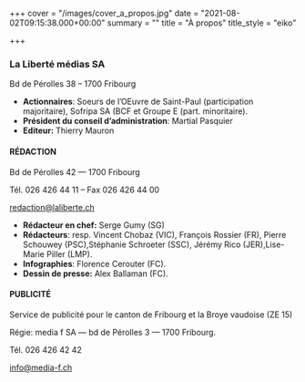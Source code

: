 +++
cover = "/images/cover_a_propos.jpg"
date = "2021-08-02T09:15:38.000+00:00"
summary = ""
title = "À propos"
title_style = "eiko"

+++
### La Liberté médias SA

Bd de Pérolles 38 – 1700 Fribourg

- **Actionnaires**: Soeurs de l’OEuvre de Saint-Paul (participation majoritaire), Sofripa SA (BCF et Groupe E (part. minoritaire).
- **Président du conseil d’administration**: Martial Pasquier
- **Editeur:** Thierry Mauron

#### RÉDACTION

Bd de Pérolles 42 — 1700 Fribourg

Tél. 026 426 44 11 – Fax 026 426 44 00

[redaction@laliberte.ch](mailto:redaction@laliberte.ch)

- **Rédacteur en chef:** Serge Gumy (SG)
- **Rédacteurs**: resp. Vincent Chobaz (VIC), François Rossier (FR), Pierre Schouwey (PSC),Stéphanie Schroeter (SSC), Jérémy Rico (JER),Lise-Marie Piller (LMP).
- **Infographies**: Florence Cerouter (FC).
- **Dessin de presse:** Alex Ballaman (FC).

#### PUBLICITÉ

Service de publicité pour le canton de Fribourg et la Broye vaudoise (ZE 15)

Régie: media f SA — bd de Pérolles 3 — 1700 Fribourg.

Tél. 026 426 42 42

[info@media-f.ch](mailto:info@media-f.ch)